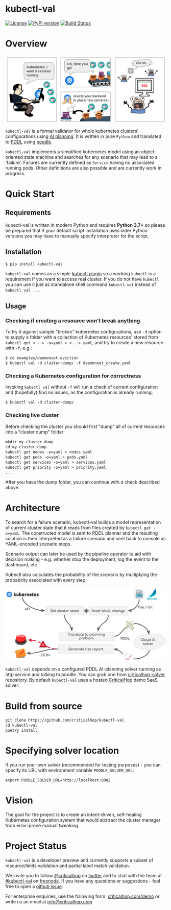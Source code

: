 # kubectl-val

[![License](https://img.shields.io/badge/License-Apache%202.0-blue.svg)](https://opensource.org/licenses/Apache-2.0) [![PyPI version](https://badge.fury.io/py/kubectl-val.svg)](https://badge.fury.io/py/kubectl-val) [![Build Status](https://travis-ci.org/criticalhop/kubectl-val.svg?branch=master)](https://travis-ci.org/criticalhop/kubectl-val)

# Overview

![kubernetes evicts](doc/img/kubernetes-evicts.png)

`kubectl-val` is a formal validator for whole kubernetes clusters' configurations using [AI planning](https://en.wikipedia.org/wiki/Automated_planning_and_scheduling). It is written in pure `Python` and translated to [PDDL](https://en.wikipedia.org/wiki/Planning_Domain_Definition_Language) using [poodle](https://github.com/criticalhop/poodle).

`kubectl-val` implements a simplified kubernetes model using an object-oriented state machine and searches for any scenario that may lead to a 'failure'. Failures are currently defined as `Service` having no associated running pods. Other definitions are also possible and are currently work in progress. 

# Quick Start

## Requirements

kubectl-val is written in modern Python and requires **Python 3.7+** so please be prepared that if your default script installation  uses older Python versions you may have to manually specify interpreter for the script.

## Installation

    $ pip install kubectl-val

`kubectl-val` comes as a simple [kubectl plugin](https://kubernetes.io/docs/tasks/extend-kubectl/kubectl-plugins/) so a working `kubectl` is a requirement if you want to access real cluster. If you do not have `kubectl` you can use it just as standalone shell command `kubectl-val` instead of `kubectl val ...`

## Usage

### Checking if creating a resource won't break anything

To try it against sample "broken" kubernetes configurations, use `-d` option to supply a folder with a collection of Kubernetes resources' stored from `kubectl get <...> -o=yaml > <...>.yaml`, and try to create a new resource with `-f`, e.g.:

    $ cd examples/daemonset-eviction
    $ kubectl val -d cluster-dump/ -f daemonset_create.yaml
    
### Checking a Kubernetes configuration for correctness

Invoking `kubectl val` without `-f` will run a check of current configuration and (hopefully) find no issues, as the configuration is already running. 

    $ kubectl val -d cluster-dump/

### Checking live cluster

Before checking the cluster you should first "dump" all of current resources into a "cluster dump" folder:

```shell
mkdir my-cluster-dump
cd my-cluster-dump
kubectl get nodes -o=yaml > nodes.yaml
kubectl get pods -o=yaml > pods.yaml
kubectl get services -o=yaml > services.yaml
kubectl get priority -o=yaml > priority.yaml
...
```

After you have the dump folder, you can continue with a check described above.

# Architecture

To search for a failure scenario, kubectl-val builds a model representation of current cluster state that it reads from files created by `kubectl get -o=yaml`. The constructed model is sent to PDDL planner and the resulting solution is then interpreted as a failure scenario and sent back to console as YAML-encoded scenario steps.

Scenario output can later be used by the pipeline operator to aid with decision making - e.g. whether stop the deployment, log the event to the dashboard, etc.

Kubectl also calculates the probability of the scenario by multiplying the probability associated with every step.

![kubectl-val architecture](doc/img/architecture.png)

`kubectl-val` depends on a configured PDDL AI-planning solver running as http service and talking to poodle. You can grab one from [criticalhop-solver](https://github.com/criticalhop/criticalhop-solver) repository. By default `kubectl-val` uses a hosted [CriticalHop](https://www.criticalhop.com/) demo SaaS solver.

# Build from source

```shell
git clone https://github.com/criticalhop/kubectl-val
cd kubectl-val
poetry install
```

# Specifying solver location

If you run your own solver (recommended for testing purposes) - you can specify its URL with environment variable `POODLE_SOLVER_URL`:

```shell
export POODLE_SOLVER_URL=http://localhost:8082
```

# Vision

The goal for the project is to create an intent-driven, self-healing Kubernetes configuraiton system that would abstract the cluster manager from error-prone manual tweaking.

# Project Status

`kubectl-val` is a developer preview and currently supports a subset of resource/limits validation and partial label match validation.

We invite you to follow [@criticalhop](https://twitter.com/criticalhop) on [twitter](https://twitter.com/criticalhop) and to chat with the team at [#kubectl-val](https://tinyurl.com/y5s98dw6) on [freenode](https://freenode.net/). If you have any questions or suggestions - feel free to open a [github issue](https://github.com/criticalhop/kubectl-val/issues).

For enterprise enquiries, use the following form: [criticalhop.com/demo](https://www.criticalhop.com/demo) or write us an email at info@criticalhop.com

